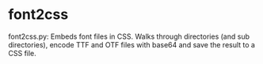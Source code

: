 font2css
========

font2css.py: Embeds font files in CSS.  Walks through directories (and sub directories), encode TTF and OTF files with base64 and save the result to a CSS file.
